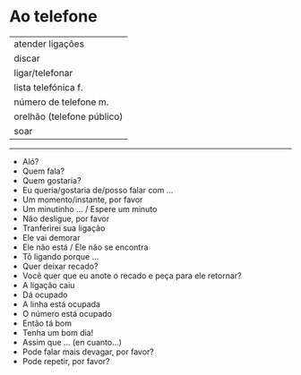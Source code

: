 # Ao telefone

||
| -- |
| atender ligações |
| discar |
| ligar/telefonar |
| lista telefónica f. |
| número de telefone m. |
| orelhão (telefone público) |
| soar |

---

* Aló?
* Quem fala?
* Quem gostaria?
* Eu queria/gostaria de/posso falar com ...
* Um momento/instante, por favor
* Um minutinho ... / Espere um minuto
* Não desligue, por favor
* Tranferirei sua ligação
* Ele vai demorar
* Ele não está / Ele não se encontra
* Tô ligando porque ...
* Quer deixar recado?
* Você quer que eu anote o recado e peça para ele retornar?
* A ligação caiu
* Dá ocupado
* A linha está ocupada
* O número está ocupado
* Então tá bom
* Tenha um bom dia!
* Assim que ... (en cuanto...)
* Pode falar mais devagar, por favor?
* Pode repetir, por favor?
